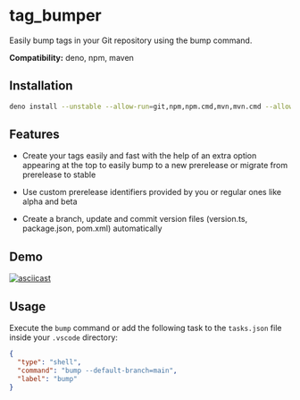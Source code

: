 # tag_bumper

Easily bump tags in your Git repository using the bump command.

**Compatibility:** deno, npm, maven

## Installation

```bash
deno install --unstable --allow-run=git,npm,npm.cmd,mvn,mvn.cmd --allow-read=version.ts,package.json,pom.xml --allow-write=version.ts -n bump https://deno.land/x/tag_bumper/main.ts
```

## Features

- Create your tags easily and fast with the help of an extra option appearing at
  the top to easily bump to a new prerelease or migrate from prerelease to
  stable

- Use custom prerelease identifiers provided by you or regular ones like alpha
  and beta

- Create a branch, update and commit version files (version.ts, package.json,
  pom.xml) automatically

## Demo

[![asciicast](https://asciinema.org/a/RSvQok69w18d8eVv9ZFMbSVX7.svg)](https://asciinema.org/a/RSvQok69w18d8eVv9ZFMbSVX7)

## Usage

Execute the `bump` command or add the following task to the `tasks.json` file
inside your `.vscode` directory:

```json
{
  "type": "shell",
  "command": "bump --default-branch=main",
  "label": "bump"
}
```
